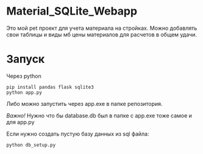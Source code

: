 ﻿# Material_SQLite_Webapp
Это мой pet проект для учета материала на стройках. Можно добавлять свои таблицы и виды мб цены материалов для расчетов в общем удачи.

# Запуск
Через python
```
pip install pandas flask sqlite3
python app.py
```
Либо можно запустить через app.exe в папке репозитория.

*Важно!* Нужно что бы database.db был в папке с app.exe тоже самое и для app.py

Если нужно создать пустую базу данных из sql файла:
```
python db_setup.py
```
